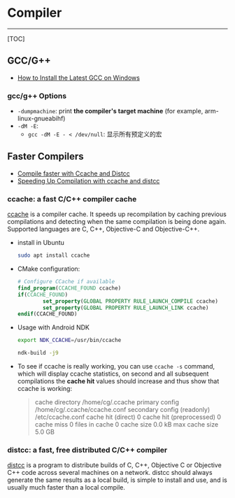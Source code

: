 # Compiler

-----

[TOC]

## GCC/G++

* [How to Install the Latest GCC on Windows](https://preshing.com/20141108/how-to-install-the-latest-gcc-on-windows/)

### gcc/g++ Options

* `-dumpmachine`: print **the compiler's target machine** (for example, arm-linux-gnueabihf)
* `-dM -E`:
  - `gcc -dM -E - < /dev/null`: 显示所有预定义的宏

## Faster Compilers

* [Compile faster with Ccache and Distcc](https://rtt-lwr.readthedocs.io/en/latest/adv-tutos/ccache-distcc.html)
* [Speeding Up Compilation with ccache and distcc](http://www.jamessjackson.com/gcc/ccache/distcc/compiling/c++/2017/07/25/ccache-and-distcc/)

### ccache: a fast C/C++ compiler cache

[ccache](https://ccache.samba.org/) is a compiler cache. It speeds up recompilation by caching previous compilations and detecting when the same compilation is being done again. Supported languages are C, C++, Objective-C and Objective-C++.

* install in Ubuntu
  ```sh
  sudo apt install ccache
  ```

* CMake configuration:
  ```cmake
  # Configure CCache if available
  find_program(CCACHE_FOUND ccache)
  if(CCACHE_FOUND)
          set_property(GLOBAL PROPERTY RULE_LAUNCH_COMPILE ccache)
          set_property(GLOBAL PROPERTY RULE_LAUNCH_LINK ccache)
  endif(CCACHE_FOUND)  
  ```

* Usage with Android NDK
  ```sh
  export NDK_CCACHE=/usr/bin/ccache

  ndk-build -j9
  ```

* To see if ccache is really working, you can use `ccache -s` command, which will display ccache statistics, on second and all subsequent compilations the **cache hit** values should increase and thus show that ccache is working:
  > cache directory                     /home/cg/.ccache
    primary config                      /home/cg/.ccache/ccache.conf
    secondary config      (readonly)    /etc/ccache.conf
    cache hit (direct)                     0
    cache hit (preprocessed)               0
    cache miss                             0
    files in cache                         0
    cache size                           0.0 kB
    max cache size                       5.0 GB


### distcc: a fast, free distributed C/C++ compiler

[distcc](https://distcc.github.io/) is a program to distribute builds of C, C++, Objective C or Objective C++ code across several machines on a network. distcc should always generate the same results as a local build, is simple to install and use, and is usually much faster than a local compile.
